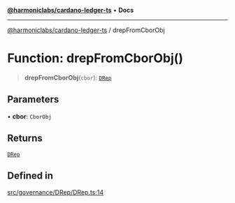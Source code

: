 [**@harmoniclabs/cardano-ledger-ts**](../README.md) • **Docs**

***

[@harmoniclabs/cardano-ledger-ts](../globals.md) / drepFromCborObj

# Function: drepFromCborObj()

> **drepFromCborObj**(`cbor`): [`DRep`](../type-aliases/DRep.md)

## Parameters

• **cbor**: `CborObj`

## Returns

[`DRep`](../type-aliases/DRep.md)

## Defined in

[src/governance/DRep/DRep.ts:14](https://github.com/HarmonicLabs/cardano-ledger-ts/blob/94dd590ffe94133126b0d8d49920fc7b002e1975/src/governance/DRep/DRep.ts#L14)
